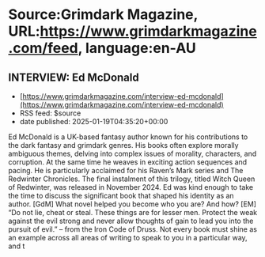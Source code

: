 # Source:Grimdark Magazine, URL:https://www.grimdarkmagazine.com/feed, language:en-AU

## INTERVIEW: Ed McDonald
 - [https://www.grimdarkmagazine.com/interview-ed-mcdonald](https://www.grimdarkmagazine.com/interview-ed-mcdonald)
 - RSS feed: $source
 - date published: 2025-01-19T04:35:20+00:00

<p>Ed McDonald is a UK-based fantasy author known for his contributions to the dark fantasy and grimdark genres. His books often explore morally ambiguous themes, delving into complex issues of morality, characters, and corruption. At the same time he weaves in exciting action sequences and pacing. He is particularly acclaimed for his Raven&#8217;s Mark series and The Redwinter Chronicles. The final instalment of this trilogy, titled Witch Queen of Redwinter, was released in November 2024. Ed was kind enough to take the time to discuss the significant book that shaped his identity as an author. [GdM] What novel helped you become who you are? And how? [EM] &#8220;Do not lie, cheat or steal. These things are for lesser men. Protect the weak against the evil strong and never allow thoughts of gain to lead you into the pursuit of evil.&#8221; &#8211; from the Iron Code of Druss. Not every book must shine as an example across all areas of writing to speak to you in a particular way, and t

